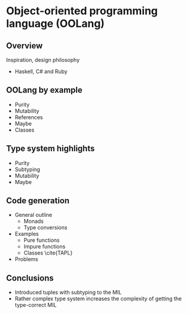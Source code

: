 # Object-oriented programming language (OOLang)

## Overview

Inspiration, design philosophy

* Haskell, C# and Ruby

## OOLang by example

* Purity
* Mutability
* References
* Maybe
* Classes

## Type system highlights

* Purity
* Subtyping
* Mutability
* Maybe

## Code generation

* General outline
    + Monads
    + Type conversions
* Examples
    + Pure functions
    + Impure functions
    + Classes \cite{TAPL}
* Problems

## Conclusions

* Introduced tuples with subtyping to the MIL
* Rather complex type system increases the complexity of getting the
  type-correct MIL

